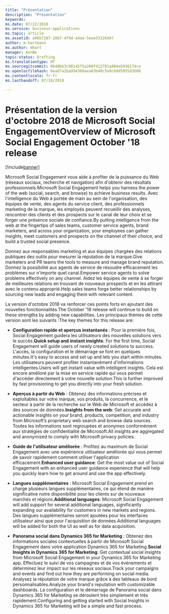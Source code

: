 ```yaml
---
title: "Présentation"
description: "Présentation"
keywords: 
ms.date: 07/22/2018
ms.service: business-applications
ms.topic: article
ms.assetid: a96b7287-28b7-4f9d-a4ae-5eae53226d47
author: m-hartmann
ms.author: mhart
manager: AnnBe
topic-status: Drafting
ms.translationtype: HT
ms.sourcegitcommit: 0b40bb3c98145f5a260f412701a884a5936174ce
ms.openlocfilehash: 6ead7a2ba994360aea83b40c5e9cb9d5955d3b08
ms.contentlocale: fr-fr
ms.lasthandoff: 07/18/2018

---
```


#  <a name="overview-of-microsoft-social-engagement-october-18-release"></a><span data-ttu-id="7c406-103">Présentation de la version d'octobre 2018 de Microsoft Social Engagement</span><span class="sxs-lookup"><span data-stu-id="7c406-103">Overview of Microsoft Social Engagement October '18 release</span></span>

[!include[banner](../../includes/banner.md)]

<span data-ttu-id="7c406-104">Microsoft Social Engagement vous aide à profiter de la puissance du Web (réseaux sociaux, recherche et navigation) afin d'obtenir des résultats professionnels.</span><span class="sxs-lookup"><span data-stu-id="7c406-104">Microsoft Social Engagement helps you harness the power of the web (social, search, and browse) to achieve business results.</span></span> <span data-ttu-id="7c406-105">Avec l'intelligence du Web à portée de main au sein de l'organisation, des équipes de vente, des agents du service client, des professionnels marketing de la marque, les employés peuvent recueillir des analyses, rencontrer des clients et des prospects sur le canal de leur choix et se forger une présence sociale de confiance.</span><span class="sxs-lookup"><span data-stu-id="7c406-105">By putting intelligence from the web at the fingertips of sales teams, customer service agents, brand marketers, and across your organization, your employees can gather insights, meet customers and prospects on the channel of their choice, and build a trusted social presence.</span></span>

<span data-ttu-id="7c406-106">Donnez aux responsables marketing et aux équipes chargées des relations publiques des outils pour mesurer la réputation de la marque.</span><span class="sxs-lookup"><span data-stu-id="7c406-106">Give marketers and PR teams the tools to measure and manage brand reputation.</span></span> <span data-ttu-id="7c406-107">Donnez la possibilité aux agents de service de résoudre efficacement les problèmes sur n'importe quel canal.</span><span class="sxs-lookup"><span data-stu-id="7c406-107">Empower service agents to solve problems effectively on any channel.</span></span> <span data-ttu-id="7c406-108">Aidez les équipes de vente à se forger de meilleures relations en trouvant de nouveaux prospects et en les attirant avec le contenu approprié.</span><span class="sxs-lookup"><span data-stu-id="7c406-108">Help sales teams forge better relationships by sourcing new leads and engaging them with relevant content.</span></span> 

<span data-ttu-id="7c406-109">La version d'octobre 2018 va renforcer ces points forts en ajoutant des nouvelles fonctionnalités.</span><span class="sxs-lookup"><span data-stu-id="7c406-109">The October '18 release will continue to build on these strengths by adding new capabilities.</span></span> <span data-ttu-id="7c406-110">Les principaux thèmes de cette version sont les suivants :</span><span class="sxs-lookup"><span data-stu-id="7c406-110">The key themes for this release are:</span></span>

- <span data-ttu-id="7c406-111">**Configuration rapide et aperçus instantanés** : Pour la première fois, Social Engagement guidera les utilisateurs des nouvelles solutions vers le succès.</span><span class="sxs-lookup"><span data-stu-id="7c406-111">**Quick setup and instant insights**: For the first time, Social Engagement will guide users of newly created solutions to success.</span></span> <span data-ttu-id="7c406-112">L'accès, la configuration et le démarrage se font en quelques minutes.</span><span class="sxs-lookup"><span data-stu-id="7c406-112">It's easy to access and set up and lets you start within minutes.</span></span> <span data-ttu-id="7c406-113">Les utilisateurs peuvent profiter instantanément d'informations intelligentes.</span><span class="sxs-lookup"><span data-stu-id="7c406-113">Users will get instant value with intelligent insights.</span></span> <span data-ttu-id="7c406-114">Cela est encore amélioré par la mise en service rapide qui vous permet d'accéder directement à votre nouvelle solution.</span><span class="sxs-lookup"><span data-stu-id="7c406-114">This is further improved by fast provisioning to get you directly into your fresh solution.</span></span>

- <span data-ttu-id="7c406-115">**Aperçus à partir du Web** : Obtenez des informations précises et exploitables sur votre marque, vos produits, la concurrence, et le secteur à partir de la recherche sur le Web de Microsoft et accédez à des sources de données.</span><span class="sxs-lookup"><span data-stu-id="7c406-115">**Insights from the web**: Get accurate and actionable insights on your brand, products, competition, and industry from Microsoft’s proprietary web search and browse data sources.</span></span> <span data-ttu-id="7c406-116">Toutes les informations sont regroupées et anonymes conformément aux stratégies de confidentialité de Microsoft.</span><span class="sxs-lookup"><span data-stu-id="7c406-116">All insights are aggregated and anonymized to comply with Microsoft privacy policies.</span></span>
 
- <span data-ttu-id="7c406-117">**Guide de l'utilisateur améliorée** : Profitez au maximum de Social Engagement avec une expérience utilisateur améliorée qui vous permet de savoir rapidement comment utiliser l'application efficacement.</span><span class="sxs-lookup"><span data-stu-id="7c406-117">**Enhanced user guidance**: Get the most value out of Social Engagement with an enhanced user guidance experience that will help you quickly learn how to get around and use the app effectively.</span></span>

- <span data-ttu-id="7c406-118">**Langues supplémentaires** : Microsoft Social Engagement prend en charge plusieurs langues supplémentaires, ce qui étend de manière significative notre disponibilité pour les clients sur de nouveaux marchés et régions.</span><span class="sxs-lookup"><span data-stu-id="7c406-118">**Additional languages**: Microsoft Social Engagement will add support for several additional languages, significantly expanding our availability for customers in new markets and regions.</span></span> <span data-ttu-id="7c406-119">Des langues supplémentaires seront ajoutées pour les interfaces utilisateur ainsi que pour l'acquisition de données.</span><span class="sxs-lookup"><span data-stu-id="7c406-119">Additional languages will be added for both the UI as well as for data acquisition.</span></span>

- <span data-ttu-id="7c406-120">**Panorama social dans Dynamics 365 for Marketing** : Obtenez des informations sociales contextuelles à partir de Microsoft Social Engagement dans votre application Dynamics 365 for Marketing.</span><span class="sxs-lookup"><span data-stu-id="7c406-120">**Social Insights in Dynamics 365 for Marketing**: Get contextual social insights from Microsoft Social Engagement in your Dynamics 365 for Marketing app.</span></span> <span data-ttu-id="7c406-121">Effectuez le suivi de vos campagnes et de vos événements et déterminez leur impact sur les réseaux sociaux.</span><span class="sxs-lookup"><span data-stu-id="7c406-121">Track your campaigns and events and find out how they are performing on social media.</span></span> <span data-ttu-id="7c406-122">Analysez la réputation de votre marque grâce à des tableaux de bord personnalisables.</span><span class="sxs-lookup"><span data-stu-id="7c406-122">Analyze your brand's reputation with customizable dashboards.</span></span> <span data-ttu-id="7c406-123">La configuration et le démarrage de Panorama social dans Dynamics 365 for Marketing se déroulent très simplement et très rapidement.</span><span class="sxs-lookup"><span data-stu-id="7c406-123">Configuring and getting started with Social Insights in Dynamics 365 for Marketing will be a simple and fast process.</span></span>

